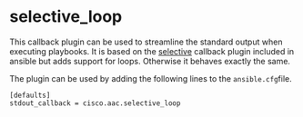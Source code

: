 # selective_loop

This callback plugin can be used to streamline the standard output when executing playbooks. It is based on the [selective](https://docs.ansible.com/ansible/latest/collections/community/general/selective_callback.html) callback plugin included in ansible but adds support for loops. Otherwise it behaves exactly the same.

The plugin can be used by adding the following lines to the ```ansible.cfg```file.

```
[defaults]
stdout_callback = cisco.aac.selective_loop
```
